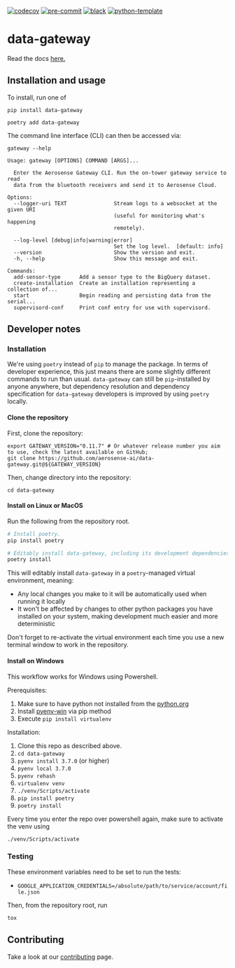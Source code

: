 [![codecov](https://codecov.io/gh/aerosense-ai/data-gateway/branch/main/graph/badge.svg?token=GEQFQVL2TK)](https://codecov.io/gh/aerosense-ai/data-gateway)
[![pre-commit](https://img.shields.io/badge/pre--commit-enabled-brightgreen?logo=pre-commit&logoColor=white)](https://github.com/pre-commit/pre-commit)
[![black](https://img.shields.io/badge/code%20style-black-000000.svg)](https://github.com/ambv/black)
[![python-template](https://img.shields.io/badge/template-python--library-blue)](https://github.com/thclark/python-library-template)


# data-gateway

Read the docs [here.](https://aerosense-data-gateway.readthedocs.io/en/latest/)

## Installation and usage
To install, run one of
```shell
pip install data-gateway
```
```shell
poetry add data-gateway
```

The command line interface (CLI) can then be accessed via:
```shell
gateway --help
```

```
Usage: gateway [OPTIONS] COMMAND [ARGS]...

  Enter the Aerosense Gateway CLI. Run the on-tower gateway service to read
  data from the bluetooth receivers and send it to Aerosense Cloud.

Options:
  --logger-uri TEXT               Stream logs to a websocket at the given URI
                                  (useful for monitoring what's happening
                                  remotely).

  --log-level [debug|info|warning|error]
                                  Set the log level.  [default: info]
  --version                       Show the version and exit.
  -h, --help                      Show this message and exit.

Commands:
  add-sensor-type      Add a sensor type to the BigQuery dataset.
  create-installation  Create an installation representing a collection of...
  start                Begin reading and persisting data from the serial...
  supervisord-conf     Print conf entry for use with supervisord.
```

## Developer notes

### Installation
We're using `poetry` instead of `pip` to manage the package. In terms of developer experience, this just means there are
some slightly different commands to run than usual. `data-gateway` can still be `pip`-installed by anyone anywhere, but
dependency resolution and dependency specification for `data-gateway` developers is improved by using `poetry` locally.

#### Clone the repository

First, clone the repository:
```shell
export GATEWAY_VERSION="0.11.7" # Or whatever release number you aim to use, check the latest available on GitHub;
git clone https://github.com/aerosense-ai/data-gateway.git@${GATEWAY_VERSION}
```

Then, change directory into the repository:
```shell
cd data-gateway
```

#### Install on Linux or MacOS

Run the following from the repository root.
```bash
# Install poetry.
pip install poetry

# Editably install data-gateway, including its development dependencies.
poetry install
```

This will editably install `data-gateway` in a `poetry`-managed virtual environment, meaning:
- Any local changes you make to it will be automatically used when running it locally
- It won't be affected by changes to other python packages you have installed on your system, making development much
  easier and more deterministic

Don't forget to re-activate the virtual environment each time you use a new terminal window to work in the repository.

#### Install on Windows
This workflow works for Windows using Powershell.

Prerequisites:
1. Make sure to have python not installed from the [python.org](https://www.python.org/)
2. Install [pyenv-win](https://github.com/pyenv-win/pyenv-win) via pip method
3. Execute ```pip install virtualenv```

Installation:
1. Clone this repo as described above.
2. `cd data-gateway`
3. `pyenv install 3.7.0` (or higher)
4. `pyenv local 3.7.0`
5. `pyenv rehash`
6. `virtualenv venv`
7. `./venv/Scripts/activate`
8. `pip install poetry`
9. `poetry install`

Every time you enter the repo over powershell again, make sure to activate the venv using
```
./venv/Scripts/activate
```

### Testing
These environment variables need to be set to run the tests:
* `GOOGLE_APPLICATION_CREDENTIALS=/absolute/path/to/service/account/file.json`

Then, from the repository root, run
```bash
tox
```

## Contributing
Take a look at our [contributing](/docs/contributing.md) page.
